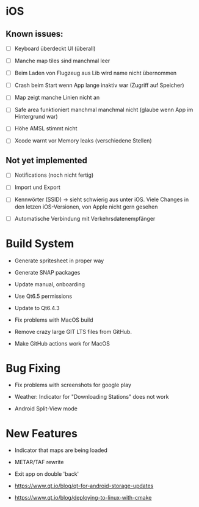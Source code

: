 # iOS

## Known issues:

- [ ] Keyboard überdeckt UI (überall)
- [ ] Manche map tiles sind manchmal leer
- [ ] Beim Laden von Flugzeug aus Lib wird name nicht übernommen
- [ ] Crash beim Start wenn App lange inaktiv war (Zugriff auf Speicher)
- [ ] Map zeigt manche Linien nicht an
- [ ] Safe area funktioniert manchmal manchmal nicht (glaube wenn App im Hintergrund war)
- [ ] Höhe AMSL stimmt nicht
- [ ] Xcode warnt vor Memory leaks (verschiedene Stellen)


## Not yet implemented

- [ ] Notifications (noch nicht fertig)
- [ ] Import und Export
- [ ] Kennwörter (SSID) -> sieht schwierig aus unter iOS. Viele Changes in den letzen iOS-Versionen, von Apple nicht gern gesehen
- [ ] Automatische Verbindung mit Verkehrsdatenempfänger


# Build System

* Generate spritesheet in proper way

* Generate SNAP packages

* Update manual, onboarding

* Use Qt6.5 permissions

* Update to Qt6.4.3

* Fix problems with MacOS build

* Remove crazy large GIT LTS files from GitHub.

* Make GitHub actions work for MacOS


# Bug Fixing

* Fix problems with screenshots for google play

* Weather: Indicator for "Downloading Stations" does not work

* Android Split-View mode


# New Features

* Indicator that maps are being loaded

* METAR/TAF rewrite

* Exit app on double 'back'

* https://www.qt.io/blog/qt-for-android-storage-updates

* https://www.qt.io/blog/deploying-to-linux-with-cmake
